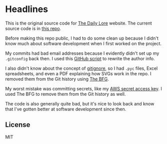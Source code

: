 # Headlines

This is the original source code for [The Daily
Lore](https://www.dailylore.com/) website. The current source code is in [this
repo](https://github.com/dguo/dailylore).

Before making this repo public, I had to do some clean up because I didn't know
much about software development when I first worked on the project.

My commits had bad email addresses because I evidently didn't set up my
`.gitconfig` back then. I used this [GitHub
script](https://help.github.com/articles/changing-author-info/) to rewrite the
author info.

I also didn't know about the concept of
[gitignore](https://git-scm.com/docs/gitignore), so I had `.pyc` files, Excel
spreadsheets, and even a PDF explaining how SVGs work in the repo.  I removed
them from the Git history using [The
BFG](https://rtyley.github.io/bfg-repo-cleaner/).

My worst mistake was committing secrets, like my [AWS secret access
key](https://docs.aws.amazon.com/general/latest/gr/aws-sec-cred-types.html#access-keys-and-secret-access-keys).
I used The BFG to remove them from the Git history as well.

The code is also generally quite bad, but it's nice to look back and know that
I've gotten better at software development since then.

## License

MIT
